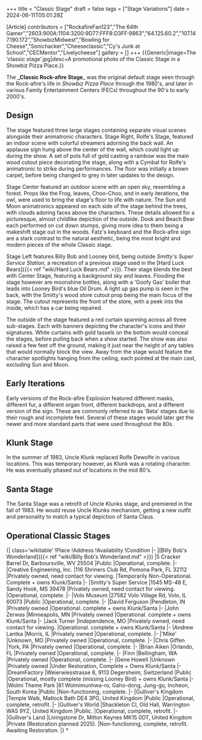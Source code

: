+++
title = "Classic Stage"
draft = false
tags = ["Stage Variations"]
date = 2024-06-11T05:01:29Z

[Article]
contributors = ["RockafireFan123","The 64th Gamer","2603:900A:1104:3200:9D77:FFF8:D3FF:9863","64.125.60.2","107.147.190.172","ShowbizMidwest","Bowling for Cheese","Sonichacker","Cheeseclassic","Cy's Junk at School","CECMentor","Livelycheese"]
gallery = []
+++
{{Generic|image=The 'classic stage'.jpg|desc=A promotional photo of the Classic Stage in a Showbiz Pizza Place.}}

The **_Classic Rock-afire Stage**_ was the original default stage seen through the Rock-afire's life in _Showbiz Pizza Place_ through the 1980's, and later in various Family Entertainment Centers (FECs) throughout the 90's to early 2000's.

## Design ##
The stage featured three large stages containing separate visual scenes alongside their animatronic characters. Stage Right, Rolfe's Stage, featured an indoor scene with colorful streamers adorning the back wall. An applause sign hung above the center of the wall, which could light up during the show. A set of pots full of gold casting a rainbow was the main wood cutout piece decorating the stage, along with a Cymbal for Rolfe's animatronic to strike during performances. The floor was initially a brown carpet, before being changed to grey in later updates to the design.

Stage Center featured an outdoor scene with an open sky, resembling a forest. Props like the Frog, leaves, Choo-Choo, and in early iterations, the owl, were used to bring the stage's floor to life with nature. The Sun and Moon animatronics appeared on each side of the stage behind the trees, with clouds adoring faces above the characters. These details allowed for a picturesque, almost childlike depiction of the outside. Dook and Beach Bear each performed on cut down stumps, giving more idea to them being a makeshift stage out in the woods. Fatz's keyboard and the Rock-afire sign are a stark contrast to the natural aesthetic, being the most bright and modern pieces of the whole Classic stage.

Stage Left features Billy Bob and Looney bird, being outside _Smitty's Super Service Station_, a recreation of a previous stage used in the [Hard Luck Bears]({{< ref "wiki/Hard Luck Bears.md" >}}). Their stage blends the best with Center Stage, featuring a background sky and leaves. Flooding the stage however are moonshine bottles, along with a 'Goofy Gas' boiler that leads into Looney Bird's blue Oil Drum. A light up gas pump is seen in the back, with the Smitty's wood store cutout prop being the main focus of the stage. The cutout represents the front of the store, with a peek into the inside, which has a car being repaired.

The outside of the stage featured a red curtain spanning across all three sub-stages. Each with banners depicting the character's icons and their signatures. White curtains with gold tassels on the bottom would conceal the stages, before pulling back when a show started. The show was also raised a few feet off the ground, making it just near the height of any tables that would normally block the view. Away from the stage would feature the character spotlights hanging from the ceiling, each pointed at the main cast, excluding Sun and Moon.

## Early Iterations ##
Early versions of the Rock-afire Explosion featured different masks, different fur, a different organ front, different backdrops, and a different version of the sign. These are commonly referred to as 'Beta' stages due to their rough and incomplete feel. Several of these stages would later get the newer and more standard parts that were used throughout the 80s.

## Klunk Stage ##
In the summer of 1983, Uncle Klunk replaced Rolfe Dewolfe in various locations. This was temporary however, as Klunk was a rotating character. He was eventually phased out of locations in the mid 80's.

## Santa Stage ##
The Santa Stage was a retrofit of Uncle Klunks stage, and premiered in the fall of 1983. He would reuse Uncle Klunks mechanism, getting a new outfit and personality to match a typical depiction of Santa Claus.

## Operational Classic Stages ##
{| class='wikitable'
!Place
!Address
!Availability
!Condition
|-
|[Billy Bob's Wonderland]({{< ref "wiki/Billy Bob's Wonderland.md" >}})
|5 Cracker Barrel Dr, Barboursville, WV 25504
|Public
|Operational, complete.
|-
|Creative Engineering, Inc.
|116 Shriners Club Rd, Pomona Park, FL 32112
|Privately owned, need contact for viewing.
|Temporarily Non-Operational. 
Complete + owns Klunk/Santa
|-
|Smitty's Super Service
|1545 MS-48 E, Sandy Hook, MS 39478
|Privately owned, need contact for viewing.
|Operational, complete.
|-
|Volo Museum
|27582 Volo Village Rd, Volo, IL 60073
|Public
|Operational, complete.
|-
|David Ferguson
|Pendleton, IN
|Privately owned
|Operational. complete + owns Klunk/Santa
|-
|John Zerwas
|Minneapolis, MN
|Privately owned
|Operational. complete + owns Klunk/Santa
|-
|Jack Turner
|Independence, MO
|Privately owned, need contact for viewing.
|Operational. complete + owns Klunk/Santa
|-
|Andrew Lantka
|Morris, IL
|Privately owned
|Operational, complete.
|-
|'Mike'
|Unknown, MO
|Privately owned
|Operational, complete.
|-
|Chris Giffen
|York, PA
|Privately owned
|Operational, complete.
|- 
|Brian Aiken
|Orlando, FL
|Privately owned
|Operational, complete.
|-
|Finn
|Bellingham, WA
|Privately owned
|Operational, complete.
|-
|Gene Howell
|Unknown
|Privately owned
|Under Restoration, Complete + Owns Klunk/Santa
|-
|DreamFactory 
|Weierwiesstrasse 8, 9113 Degersheim, Switzerland
|Public
|Operational, mostly complete
(missing Looney Bird) + owns Klunk/Santa
|-
|Wolmi Theme Park
|81 Wolmimunhwa-ro, Gaho-dong, Jung-gu, Incheon, South Korea
|Public
|Non-functioning, complete.
|-
|Gulliver's Kingdom
|Temple Walk, Matlock Bath DE4 3PG, United Kingdom
|Public
|Operational, complete, retrofit.
|-
|Gulliver's World
|Shackleton Cl, Old Hall, Warrington WA5 9YZ, United Kingdom
|Public.
|Operational, complete, retrofit.
|-
|Gulliver's Land 
|Livingstone Dr, Milton Keynes MK15 0DT, United Kingdom
|Private (Restoration planned 2025).
|Non-functioning, complete, retrofit.
Awaiting Restoration.
|}
*